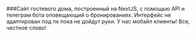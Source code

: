 ###Сайт гостевого дома, построенный на NextJS, с помощью API и телеграм бота оповещающий о бронированиях.
Интерфейс не адаптирован под пк пока не дойдут руки. У нас мобайл клиенты! Все, честное слово! 
